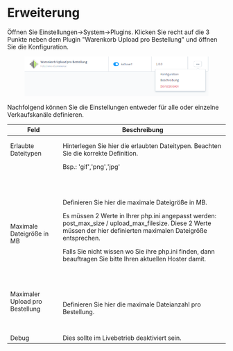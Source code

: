 # Erweiterung

Öffnen Sie Einstellungen->System->Plugins. Klicken Sie recht auf die 3 Punkte neben dem Plugin "Warenkorb Upload pro Bestellung" und öffnen Sie die Konfiguration.

<figure><img src="../../../.gitbook/assets/ywWGB6UW4Yaeu1-NgEl8lUmzxr7MQyanoA.png" alt=""><figcaption></figcaption></figure>

Nachfolgend können Sie die Einstellungen entweder für alle oder einzelne Verkaufskanäle definieren.

| Feld                                              | Beschreibung                                                                                                                                                                                                                                                                                                                                                       |
| ------------------------------------------------- | ------------------------------------------------------------------------------------------------------------------------------------------------------------------------------------------------------------------------------------------------------------------------------------------------------------------------------------------------------------------ |
| <p>Erlaubte Dateitypen</p><p><br></p><p><br></p>  | <p>Hinterlegen Sie hier die erlaubten Dateitypen. Beachten Sie die korrekte Definition.</p><p>Bsp.: 'gif','png','jpg'</p><p><br></p>                                                                                                                                                                                                                               |
| <p>Maximale Dateigröße in MB<br><br></p>          | <p>Definieren Sie hier die maximale Dateigröße in MB.</p><p>Es müssen 2 Werte in Ihrer php.ini angepasst werden: post_max_size / upload_max_filesize. Diese 2 Werte müssen der hier definierten maximalen Dateigröße entsprechen.</p><p>Falls Sie nicht wissen wo Sie ihre php.ini finden, dann beauftragen Sie bitte Ihren aktuellen Hoster damit.</p><p><br></p> |
| <p>Maximaler Upload pro Bestellung</p><p><br></p> | Definieren Sie hier die maximale Dateianzahl pro Bestellung.                                                                                                                                                                                                                                                                                                       |
| Debug                                             | Dies sollte im Livebetrieb deaktiviert sein.                                                                                                                                                                                                                                                                                                                       |
